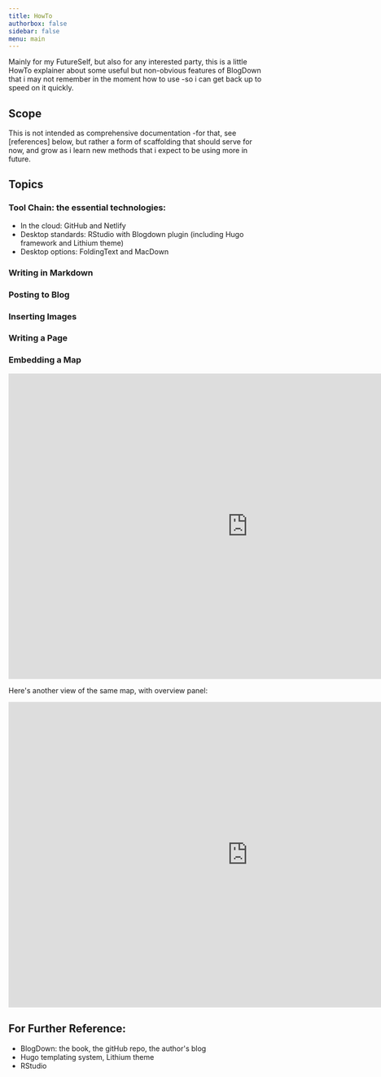 ```yaml
---
title: HowTo
authorbox: false
sidebar: false
menu: main
---
```


Mainly for my FutureSelf, but also for any interested party, this is a little HowTo explainer about some useful but non-obvious features of BlogDown that i may not remember in the moment how to use -so i can get back up to speed on it quickly.

## Scope
This is not intended as comprehensive documentation -for that, see [references] below, but rather a form of scaffolding that should serve for now, and grow as i learn new methods that i expect to be using more in future.
## Topics
### Tool Chain: the essential technologies: 
-  In the cloud: GitHub and Netlify
- Desktop standards: RStudio with Blogdown plugin (including Hugo framework and Lithium theme)
- Desktop options: FoldingText and MacDown

### Writing in Markdown
### Posting to Blog
### Inserting Images
### Writing a Page
### Embedding a Map

<iframe
  src="https://embed.kumu.io/b56ed009bfdfa9fd91f252f300d9ad18"
  width="940" height="600" frameborder="0"></iframe>
  
Here's another view of the same map, with overview panel:

<iframe
  src="https://embed.kumu.io/74c94dc51dda45d353f7750ff9b8ad6d"
  width="940" height="600" frameborder="0"></iframe>
  
## For Further Reference: 
- BlogDown: the book, the gitHub repo, the author's blog
- Hugo templating system, Lithium theme
- RStudio

